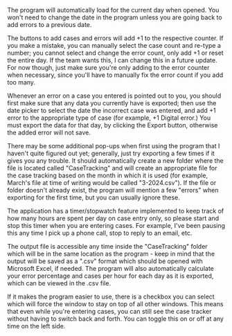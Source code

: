The program will automatically load for the current day when opened. You won't need to change the date in the program unless you are going back to add errors to a previous date.


The buttons to add cases and errors will add +1 to the respective counter. If you make a mistake, you can manually select the case count and re-type a number; you cannot select and change the error count, only add +1 or reset the entire day. If the team wants this, I can change this in a future update. For now though, just make sure you're only adding to the error counter when necessary, since you'll have to manually fix the error count if you add too many.


Whenever an error on a case you entered is pointed out to you, you should first make sure that any data you currently have is exported; then use the date picker to select the date the incorrect case was entered, and add +1 error to the appropriate type of case (for example, +1 Digital error.) You must export the data for that day, by clicking the Export button, otherwise the added error will not save.


There may be some additional pop-ups when first using the program that I haven't quite figured out yet; generally, just try exporting a few times if it gives you any trouble. It should automatically create a new folder where the file is located called "CaseTracking" and will create an appropriate file for the case tracking based on the month in which it is used (for example, March's file at time of writing would be called "3-2024.csv"). If the file or folder doesn't already exist, the program will mention a few "errors" when exporting for the first time, but you can usually ignore these.


The application has a timer/stopwatch feature implemented to keep track of how many hours are spent per day on case entry only, so please start and stop this timer when you are entering cases. For example, I've been pausing this any time I pick up a phone call, stop to reply to an email, etc.


The output file is accessible any time inside the "CaseTracking" folder which will be in the same location as the program - keep in mind that the output will be saved as a ".csv" format which should be opened with Microsoft Excel, if needed. The program will also automatically calculate your error percentage and cases per hour for each day as it is exported, which can be viewed in the .csv file.


If it makes the program easier to use, there is a checkbox you can select which will force the window to stay on top of all other windows. This means that even while you're entering cases, you can still see the case tracker without having to switch back and forth. You can toggle this on or off at any time on the left side.

